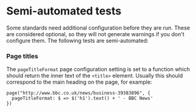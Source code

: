 # Semi-automated tests

Some standards need additional configuration before they are run. These are
considered optional, so they will not generate warnings if you don't configure
them. The following tests are semi-automated:

### Page titles

The `pageTitleFormat` page configuration setting is set to a function which
should return the inner text of the `<title>` element. Usually this should
correspond to the main heading on the page, for example:

```
page("http://www.bbc.co.uk/news/business-39383896", {
  pageTitleFormat: $ => $('h1').text() + ' - BBC News'
})
```
